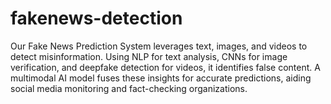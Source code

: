 # fakenews-detection
Our Fake News Prediction System leverages text, images, and videos to detect misinformation. Using NLP for text analysis, CNNs for image verification, and deepfake detection for videos, it identifies false content. A multimodal AI model fuses these insights for accurate predictions, aiding social media monitoring and fact-checking organizations.
